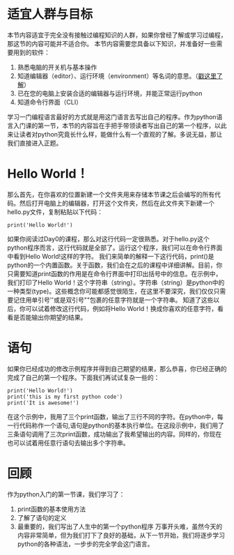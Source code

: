 # 适宜人群与目标
本节内容适宜于完全没有接触过编程知识的人群，如果你曾经了解或学习过编程，那这节的内容可能并不适合你。
本节内容需要您具备以下知识，并准备好一些需要用到的软件：

1. 熟悉电脑的开关机与基本操作
2. 知道编辑器（editor）、运行环境（environment）等名词的意思。（[戳这里了解](https://github.com/claekchen/python_lesson_for_salary/blob/master/Day0/start.md)）
3. 已在您的电脑上安装合适的编辑器与运行环境，并能正常运行python 
4. 知道命令行界面（CLI）

学习一门编程语言最好的方式就是用这门语言去写出自己的程序。作为python语言入门课的第一节，本节的内容旨在手把手带领读者写出自己的第一个程序，以此来让读者对python究竟长什么样，能做什么有一个直观的了解。多说无益，那让我们直接进入正题。

# Hello World！
那么首先，在你喜欢的位置新建一个文件夹用来存储本节课之后会编写的所有代码。然后打开电脑上的编辑器，打开这个文件夹，然后在此文件夹下新建一个hello.py文件，复制粘贴以下代码：

```
print('Hello World!')
```
如果你阅读过Day0的课程，那么对这行代码一定很熟悉。对于hello.py这个python程序而言，这行代码就是全部了。运行这个程序，我们可以在命令行界面中看到Hello World!这样的字符。
我们来简单的解释一下这行代码，print()是python的一个内置函数。关于函数，我们会在之后的课程中详细讲解。目前，你只需要知道print函数的作用是在命令行界面中打印出括号中的信息。在示例中，我们打印了Hello World！这个字符串（string）。字符串（string）是python中的一种类型(type)。这些概念你可能都感觉很陌生，在这里不要深究，我们仅仅只需要记住用单引号''或是双引号""包裹的任意字符就是一个字符串。
知道了这些以后，你可以试着修改这行代码，例如将Hello World！换成你喜欢的任意字符，看看是否能输出你期望的结果。

# 语句
如果你已经成功的修改示例程序并得到自己期望的结果，那么恭喜，你已经正确的完成了自己的第一个程序。下面我们再试试复杂一些的：
```
print('Hello World!')
print('this is my first python code')
print('It is awesome!')
```
在这个示例中，我用了三个print函数，输出了三行不同的字符。在python中，每一行代码称作一个语句,语句是python的基本执行单位。在这段示例中，我们用了三条语句调用了三次print函数，成功输出了我希望输出的内容。同样的，你现在也可以试着用任意行语句去输出多个字符串。

# 回顾
作为python入门的第一节课，我们学习了：
1. print函数的基本使用方法
2. 了解了语句的定义
3. 最重要的，我们写出了人生中的第一个python程序
万事开头难，虽然今天的内容非常简单，但为我们打下了良好的基础，从下一节开始，我们将逐步学习python的各种语法，一步步的完全学会这门语言。